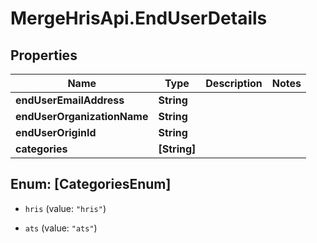# MergeHrisApi.EndUserDetails

## Properties

Name | Type | Description | Notes
------------ | ------------- | ------------- | -------------
**endUserEmailAddress** | **String** |  | 
**endUserOrganizationName** | **String** |  | 
**endUserOriginId** | **String** |  | 
**categories** | **[String]** |  | 



## Enum: [CategoriesEnum]


* `hris` (value: `"hris"`)

* `ats` (value: `"ats"`)




